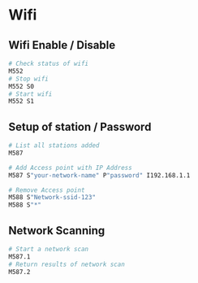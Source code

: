 # Wifi

## Wifi Enable / Disable

```sh
# Check status of wifi
M552
# Stop wifi
M552 S0
# Start wifi
M552 S1
```

## Setup of station / Password

```sh
# List all stations added
M587

# Add Access point with IP Address
M587 S"your-network-name" P"password" I192.168.1.1

# Remove Access point
M588 S"Network-ssid-123"
M588 S"*"
```

## Network Scanning

```sh
# Start a network scan
M587.1
# Return results of network scan
M587.2
```
